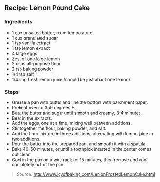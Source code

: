 ## Recipe: Lemon Pound Cake


### Ingredients
 - 1 cup unsalted butter, room temperature
 - 1 cup granulated sugar
 - 1 tsp vanilla extract
 - 1 tsp lemon extract
 - 4 large eggs
 - Zest of one large lemon
 - 2 cups all-purpose flour
 - 2 tsp baking powder
 - 1/4 tsp salt
 - 1/4 cup fresh lemon juice (should be just about one lemon)

### Steps
 - Grease a pan with butter and line the bottom with parchment paper.
 - Preheat oven to 350 degrees F.
 - Beat the butter and sugar until smooth and creamy, 3-4 minutes.
 - Beat in the extracts.
 - Add the eggs, one at a time, mixing well between additions.
 - Stir together the flour, baking powder, and salt.
 - Add the flour mixture in three adititions, alternating with lemon juice in two additions.
 - Pour the batter into the prepared pan, and smooth it with a spatula.
 - Bake 40-50 minutes, or until a toothpick inserted in the center comes out clean
 - Cool in the pan on a wire rack for 15 minutes, then remove and cool completely out of the pan.

> Source: http://www.joyofbaking.com/LemonFrostedLemonCake.html
